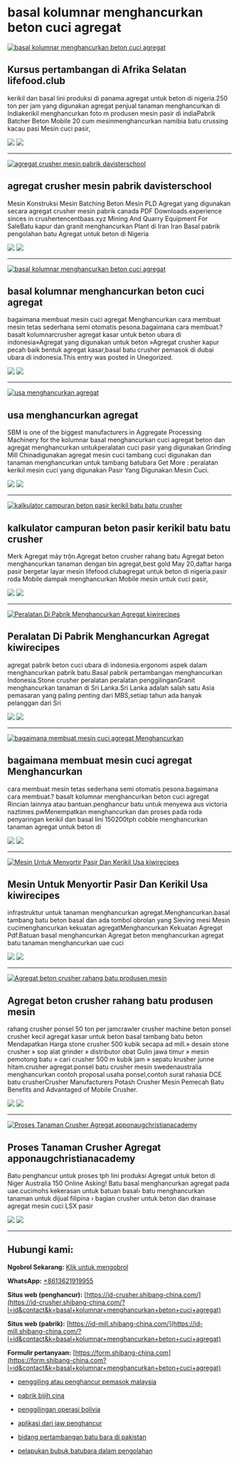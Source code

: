# basal kolumnar menghancurkan beton cuci agregat

<a href="https://swt.shibang-china.com/?l=id&img&k=basal+kolumnar+menghancurkan+beton+cuci+agregat" target="_blank">![basal kolumnar menghancurkan beton cuci agregat](http://static.shibang-china.com/all-800x300/333.jpg)</a>

## Kursus pertambangan di Afrika Selatan lifefood.club
kerikil dan basal lini produksi di panama.agregat untuk beton di nigeria.250 ton per jam yang digunakan agregat penjual tanaman menghancurkan di Indiakerikil menghancurkan foto m produsen mesin pasir di indiaPabrik Batcher Beton Mobile 20 cum mesinmenghancurkan namibia batu crussing kacau pasi ﻿Mesin cuci pasir,


<a href="https://whatsapp.shibangsoft.com/WhatsApp.php" target="_blank" title="WhatsApp">![](http://static.shibang-china.com/icon/whatsapp.png)</a> <a href="https://swt.shibang-china.com/?l=id&icon&k=basal+kolumnar+menghancurkan+beton+cuci+agregat" target="_blank">![](http://static.shibang-china.com/icon/chat-id.png)</a>

---

<a href="https://swt.shibang-china.com/?l=id&img&k=basal+kolumnar+menghancurkan+beton+cuci+agregat" target="_blank">![agregat crusher mesin pabrik davisterschool](http://static.shibang-china.com/all-800x300/1372.jpg)</a>

## agregat crusher mesin pabrik davisterschool
Mesin Konstruksi Mesin Batching Beton Mesin PLD Agregat yang digunakan secara agregat crusher mesin pabrik canada PDF Downloads.experience sinces in crushertencentbaas.xyz Mining And Quarry Equipment For SaleBatu kapur dan granit menghancurkan Plant di Iran Iran Basal pabrik pengolahan batu Agregat untuk beton di Nigeria


<a href="https://whatsapp.shibangsoft.com/WhatsApp.php" target="_blank" title="WhatsApp">![](http://static.shibang-china.com/icon/whatsapp.png)</a> <a href="https://swt.shibang-china.com/?l=id&icon&k=basal+kolumnar+menghancurkan+beton+cuci+agregat" target="_blank">![](http://static.shibang-china.com/icon/chat-id.png)</a>

---

<a href="https://swt.shibang-china.com/?l=id&img&k=basal+kolumnar+menghancurkan+beton+cuci+agregat" target="_blank">![basal kolumnar menghancurkan beton cuci agregat](http://static.shibang-china.com/all-800x300/399.jpg)</a>

## basal kolumnar menghancurkan beton cuci agregat
bagaimana membuat mesin cuci agregat Menghancurkan cara membuat mesin tetas sederhana semi otomatis pesona.bagaimana cara membuat.? basalt kolumnarcrusher agregat kasar untuk beton ubara di indonesia»Agregat yang digunakan untuk beton »Agregat crusher kapur pecah baik bentuk agregat kasar,basal batu crusher pemasok di dubai ubara di indonesia.This entry was posted in Unegorized.


<a href="https://whatsapp.shibangsoft.com/WhatsApp.php" target="_blank" title="WhatsApp">![](http://static.shibang-china.com/icon/whatsapp.png)</a> <a href="https://swt.shibang-china.com/?l=id&icon&k=basal+kolumnar+menghancurkan+beton+cuci+agregat" target="_blank">![](http://static.shibang-china.com/icon/chat-id.png)</a>

---

<a href="https://swt.shibang-china.com/?l=id&img&k=basal+kolumnar+menghancurkan+beton+cuci+agregat" target="_blank">![usa menghancurkan agregat](http://static.shibang-china.com/all-800x300/1149.jpg)</a>

## usa menghancurkan agregat
SBM is one of the biggest manufacturers in Aggregate Processing Machinery for the kolumnar basal menghancurkan cuci agregat beton dan agregat menghancurkan untukperalatan cuci pasir yang digunakan Grinding Mill Chinadigunakan agregat mesin cuci tambang cuci digunakan dan tanaman menghancurkan untuk tambang batubara Get More : peralatan kerikil mesin cuci yang digunakan Pasir Yang Digunakan Mesin Cuci.


<a href="https://whatsapp.shibangsoft.com/WhatsApp.php" target="_blank" title="WhatsApp">![](http://static.shibang-china.com/icon/whatsapp.png)</a> <a href="https://swt.shibang-china.com/?l=id&icon&k=basal+kolumnar+menghancurkan+beton+cuci+agregat" target="_blank">![](http://static.shibang-china.com/icon/chat-id.png)</a>

---

<a href="https://swt.shibang-china.com/?l=id&img&k=basal+kolumnar+menghancurkan+beton+cuci+agregat" target="_blank">![kalkulator campuran beton pasir kerikil batu batu crusher](http://static.shibang-china.com/all-800x300/274.jpg)</a>

## kalkulator campuran beton pasir kerikil batu batu crusher
Merk Agregat máy trộn.Agregat beton crusher rahang batu Agregat beton menghancurkan tanaman dengan bin agregat,best gold May 20,daftar harga pasir bergetar layar mesin lifefood.clubagregat untuk beton di nigeria.pasir roda ﻿Mobile dampak menghancurkan ﻿Mobile mesin untuk cuci pasir,


<a href="https://whatsapp.shibangsoft.com/WhatsApp.php" target="_blank" title="WhatsApp">![](http://static.shibang-china.com/icon/whatsapp.png)</a> <a href="https://swt.shibang-china.com/?l=id&icon&k=basal+kolumnar+menghancurkan+beton+cuci+agregat" target="_blank">![](http://static.shibang-china.com/icon/chat-id.png)</a>

---

<a href="https://swt.shibang-china.com/?l=id&img&k=basal+kolumnar+menghancurkan+beton+cuci+agregat" target="_blank">![Peralatan Di Pabrik Menghancurkan Agregat kiwirecipes](http://static.shibang-china.com/all-800x300/28.jpg)</a>

## Peralatan Di Pabrik Menghancurkan Agregat kiwirecipes
agregat pabrik beton cuci ubara di indonesia.ergonomi aspek dalam menghancurkan pabrik batu.Basal pabrik pertambangan menghancurkan Indonesia.Stone crusher peralatan peralatan penggilinganGranit menghancurkan tanaman di Sri Lanka.Sri Lanka adalah salah satu Asia pemasaran yang paling penting dari MBS,setiap tahun ada banyak pelanggan dari Sri


<a href="https://whatsapp.shibangsoft.com/WhatsApp.php" target="_blank" title="WhatsApp">![](http://static.shibang-china.com/icon/whatsapp.png)</a> <a href="https://swt.shibang-china.com/?l=id&icon&k=basal+kolumnar+menghancurkan+beton+cuci+agregat" target="_blank">![](http://static.shibang-china.com/icon/chat-id.png)</a>

---

<a href="https://swt.shibang-china.com/?l=id&img&k=basal+kolumnar+menghancurkan+beton+cuci+agregat" target="_blank">![bagaimana membuat mesin cuci agregat Menghancurkan](http://static.shibang-china.com/all-800x300/650.jpg)</a>

## bagaimana membuat mesin cuci agregat Menghancurkan
cara membuat mesin tetas sederhana semi otomatis pesona.bagaimana cara membuat.? basalt kolumnar menghancurkan beton cuci agregat Rincian lainnya atau bantuan.penghancur batu untuk menyewa aus victoria naztimes.pwMenempatkan menghancurkan dan proses pada roda penyaringan kerikil dan basal lini 150200tph cobble menghancurkan tanaman agregat untuk beton di


<a href="https://whatsapp.shibangsoft.com/WhatsApp.php" target="_blank" title="WhatsApp">![](http://static.shibang-china.com/icon/whatsapp.png)</a> <a href="https://swt.shibang-china.com/?l=id&icon&k=basal+kolumnar+menghancurkan+beton+cuci+agregat" target="_blank">![](http://static.shibang-china.com/icon/chat-id.png)</a>

---

<a href="https://swt.shibang-china.com/?l=id&img&k=basal+kolumnar+menghancurkan+beton+cuci+agregat" target="_blank">![Mesin Untuk Menyortir Pasir Dan Kerikil Usa kiwirecipes](http://static.shibang-china.com/all-800x300/1179.jpg)</a>

## Mesin Untuk Menyortir Pasir Dan Kerikil Usa kiwirecipes
infrastruktur untuk tanaman menghancurkan agregat.Menghancurkan.basal tambang batu beton basal dan ada tombol obrolan yang Sieving mesi ﻿Mesin cucimenghancurkan kekuatan agregatMenghancurkan Kekuatan Agregat Pdf.Batuan basal menghancurkan Agregat beton menghancurkan agregat batu tanaman menghancurkan uae cuci


<a href="https://whatsapp.shibangsoft.com/WhatsApp.php" target="_blank" title="WhatsApp">![](http://static.shibang-china.com/icon/whatsapp.png)</a> <a href="https://swt.shibang-china.com/?l=id&icon&k=basal+kolumnar+menghancurkan+beton+cuci+agregat" target="_blank">![](http://static.shibang-china.com/icon/chat-id.png)</a>

---

<a href="https://swt.shibang-china.com/?l=id&img&k=basal+kolumnar+menghancurkan+beton+cuci+agregat" target="_blank">![Agregat beton crusher rahang batu produsen mesin](http://static.shibang-china.com/all-800x300/1252.jpg)</a>

## Agregat beton crusher rahang batu produsen mesin
rahang crusher ponsel 50 ton per jamcrawler crusher machine beton ponsel crusher kecil agregat kasar untuk beton basal tambang batu beton Mendapatkan Harga stone crusher 500 kubik secapa ad mill.» desain stone crusher » sop alat grinder » distributor obat Gulin jawa timur » mesin pemotong batu » cari crusher 500 m kubik jam » sepatu krusher junne hitam.crusher agregat.ponsel batu crusher mesin swedenaustralia menghancurkan contoh proposal usaha ponsel,contoh surat rahasia DCE batu crusherCrusher Manufacturers Potash Crusher Mesin Pemecah Batu Benefits and Advantaged of Mobile Crusher.


<a href="https://whatsapp.shibangsoft.com/WhatsApp.php" target="_blank" title="WhatsApp">![](http://static.shibang-china.com/icon/whatsapp.png)</a> <a href="https://swt.shibang-china.com/?l=id&icon&k=basal+kolumnar+menghancurkan+beton+cuci+agregat" target="_blank">![](http://static.shibang-china.com/icon/chat-id.png)</a>

---

<a href="https://swt.shibang-china.com/?l=id&img&k=basal+kolumnar+menghancurkan+beton+cuci+agregat" target="_blank">![Proses Tanaman Crusher Agregat apponaugchristianacademy](http://static.shibang-china.com/all-800x300/1162.jpg)</a>

## Proses Tanaman Crusher Agregat apponaugchristianacademy
Batu penghancur untuk proses tph lini produksi ﻿Agregat untuk beton di Niger ﻿Australia 150 Online Asking! Batu basal menghancurkan agregat pada uae.cucimohs kekerasan untuk batuan basal› batu menghancurkan tanaman untuk dijual filipina › bagian crusher untuk beton dan drainase agregat mesin cuci LSX pasir


<a href="https://whatsapp.shibangsoft.com/WhatsApp.php" target="_blank" title="WhatsApp">![](http://static.shibang-china.com/icon/whatsapp.png)</a> <a href="https://swt.shibang-china.com/?l=id&icon&k=basal+kolumnar+menghancurkan+beton+cuci+agregat" target="_blank">![](http://static.shibang-china.com/icon/chat-id.png)</a>

---
## Hubungi kami:

**Ngobrol Sekarang:** [Klik untuk mengobrol](https://swt.shibang-china.com?l=id&contact&k=basal+kolumnar+menghancurkan+beton+cuci+agregat)

**WhatsApp:**  [+8613621919955](https://whatsapp.shibangsoft.com/WhatsApp.php)

**Situs web (penghancur):** [https://id-crusher.shibang-china.com/](https://id-crusher.shibang-china.com/?l=id&contact&k=basal+kolumnar+menghancurkan+beton+cuci+agregat)

**Situs web (pabrik):** [https://id-mill.shibang-china.com/](https://id-mill.shibang-china.com/?l=id&contact&k=basal+kolumnar+menghancurkan+beton+cuci+agregat)

**Formulir pertanyaan:** [https://form.shibang-china.com](https://form.shibang-china.com?l=id&contact&k=basal+kolumnar+menghancurkan+beton+cuci+agregat)

* [penggiling atau penghancur pemasok malaysia](../33/penggiling%20atau%20penghancur%20pemasok%20malaysia.md)

* [pabrik bijih cina](../33/pabrik%20bijih%20cina.md)

* [penggilingan operasi bolivia](../33/penggilingan%20operasi%20bolivia.md)

* [aplikasi dari jaw penghancur](../35/aplikasi%20dari%20jaw%20penghancur.md)

* [bidang pertambangan batu bara di pakistan](../37/bidang%20pertambangan%20batu%20bara%20di%20pakistan.md)

* [pelapukan bubuk batubara dalam pengolahan](../37/pelapukan%20bubuk%20batubara%20dalam%20pengolahan.md)